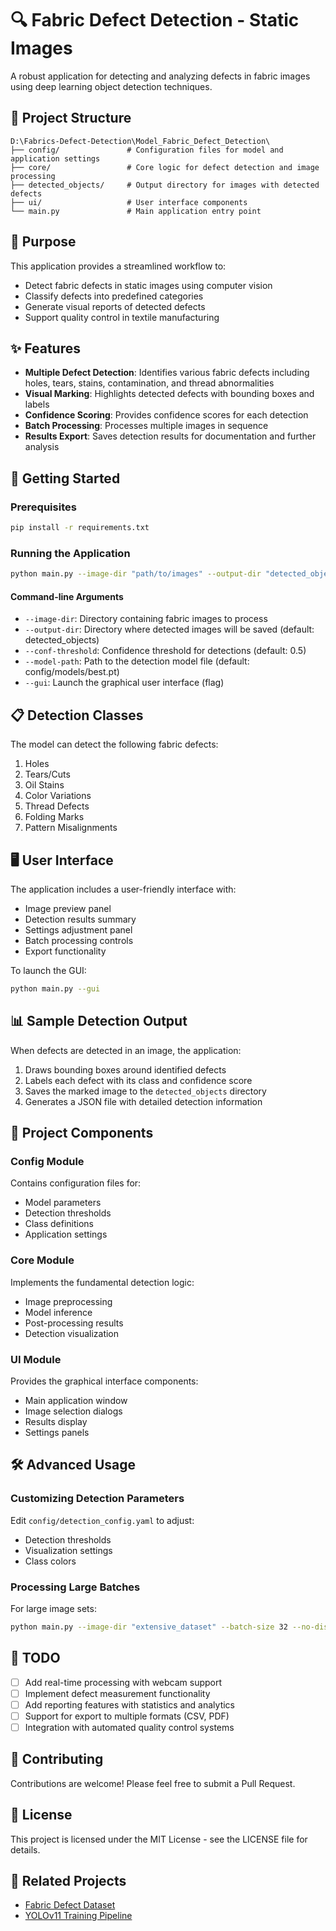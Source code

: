 # 🔍 Fabric Defect Detection - Static Images

A robust application for detecting and analyzing defects in fabric images using deep learning object detection techniques.

## 📁 Project Structure

```
D:\Fabrics-Defect-Detection\Model_Fabric_Defect_Detection\
├── config/               # Configuration files for model and application settings
├── core/                 # Core logic for defect detection and image processing
├── detected_objects/     # Output directory for images with detected defects
├── ui/                   # User interface components
└── main.py               # Main application entry point
```

## 🎯 Purpose

This application provides a streamlined workflow to:
- Detect fabric defects in static images using computer vision
- Classify defects into predefined categories
- Generate visual reports of detected defects
- Support quality control in textile manufacturing

## ✨ Features

- **Multiple Defect Detection**: Identifies various fabric defects including holes, tears, stains, contamination, and thread abnormalities
- **Visual Marking**: Highlights detected defects with bounding boxes and labels
- **Confidence Scoring**: Provides confidence scores for each detection
- **Batch Processing**: Processes multiple images in sequence
- **Results Export**: Saves detection results for documentation and further analysis

## 🚀 Getting Started

### Prerequisites

```bash
pip install -r requirements.txt
```

### Running the Application

```bash
python main.py --image-dir "path/to/images" --output-dir "detected_objects"
```

#### Command-line Arguments

- `--image-dir`: Directory containing fabric images to process
- `--output-dir`: Directory where detected images will be saved (default: detected_objects)
- `--conf-threshold`: Confidence threshold for detections (default: 0.5)
- `--model-path`: Path to the detection model file (default: config/models/best.pt)
- `--gui`: Launch the graphical user interface (flag)

## 📋 Detection Classes

The model can detect the following fabric defects:
1. Holes
2. Tears/Cuts
3. Oil Stains
4. Color Variations
5. Thread Defects
6. Folding Marks
7. Pattern Misalignments

## 🖥️ User Interface

The application includes a user-friendly interface with:
- Image preview panel
- Detection results summary
- Settings adjustment panel
- Batch processing controls
- Export functionality

To launch the GUI:
```bash
python main.py --gui
```

## 📊 Sample Detection Output

When defects are detected in an image, the application:
1. Draws bounding boxes around identified defects
2. Labels each defect with its class and confidence score
3. Saves the marked image to the `detected_objects` directory
4. Generates a JSON file with detailed detection information

## 🔧 Project Components

### Config Module
Contains configuration files for:
- Model parameters
- Detection thresholds
- Class definitions
- Application settings

### Core Module
Implements the fundamental detection logic:
- Image preprocessing
- Model inference
- Post-processing results
- Detection visualization

### UI Module
Provides the graphical interface components:
- Main application window
- Image selection dialogs
- Results display
- Settings panels

## 🛠️ Advanced Usage

### Customizing Detection Parameters

Edit `config/detection_config.yaml` to adjust:
- Detection thresholds
- Visualization settings
- Class colors

### Processing Large Batches

For large image sets:
```bash
python main.py --image-dir "extensive_dataset" --batch-size 32 --no-display
```

## 📌 TODO

- [ ] Add real-time processing with webcam support
- [ ] Implement defect measurement functionality
- [ ] Add reporting features with statistics and analytics
- [ ] Support for export to multiple formats (CSV, PDF)
- [ ] Integration with automated quality control systems

## 🤝 Contributing

Contributions are welcome! Please feel free to submit a Pull Request.

## 📄 License

This project is licensed under the MIT License - see the LICENSE file for details.

## 🔗 Related Projects

- [Fabric Defect Dataset](https://github.com/yourusername/fabric-defect-dataset)
- [YOLOv11 Training Pipeline](https://github.com/yourusername/yolov11-training)
